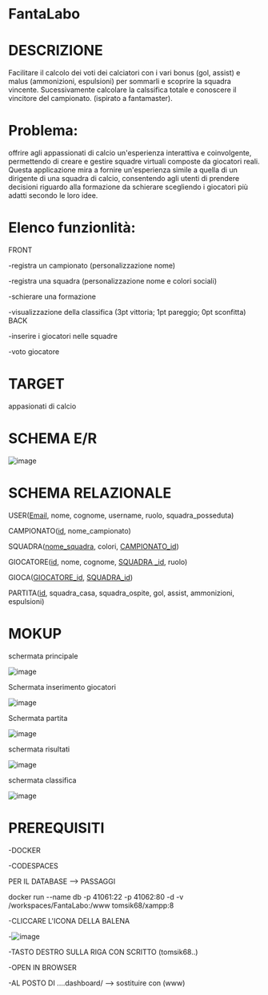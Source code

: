 # FantaLabo
# DESCRIZIONE 
Facilitare il calcolo dei voti dei calciatori con i vari bonus (gol, assist) e malus (ammonizioni, espulsioni) per sommarli e scoprire la squadra vincente. Sucessivamente calcolare la calssifica totale e conoscere il vincitore del campionato.  (ispirato a fantamaster).
# Problema:  
offrire agli appassionati di calcio un'esperienza interattiva e coinvolgente, permettendo di creare e gestire squadre virtuali composte da giocatori reali. Questa applicazione mira a fornire un'esperienza simile a quella di un dirigente di una squadra di calcio, consentendo agli utenti di prendere decisioni riguardo alla formazione da schierare scegliendo i giocatori più adatti secondo le loro idee.
# Elenco funzionlità:  
FRONT

-registra un campionato (personalizzazione nome) 

-registra una squadra (personalizzazione nome e colori sociali) 

-schierare una formazione

-visualizzazione della classifica (3pt vittoria; 1pt pareggio; 0pt sconfitta)  
BACK

-inserire i giocatori nelle squadre

-voto giocatore

# TARGET
appasionati di calcio
# SCHEMA E/R
![image](https://github.com/SamueleLabollita/FantaLabo/assets/101709291/79138a98-ad7c-4736-a2a0-c12fc9d2dde3)


# SCHEMA RELAZIONALE
USER(<ins>Email</ins>, nome, cognome, username, ruolo, squadra_posseduta)

CAMPIONATO(<ins>id</ins>, nome_campionato)

SQUADRA(<ins>nome_squadra</ins>, colori, <ins>CAMPIONATO_id</ins>)

GIOCATORE(<ins>id</ins>, nome, cognome, <ins>SQUADRA _id</ins>, ruolo)

GIOCA(<ins>GIOCATORE_id</ins>, <ins>SQUADRA_id</ins>)

PARTITA(<ins>id</ins>, squadra_casa, squadra_ospite, gol, assist, ammonizioni, espulsioni)


# MOKUP
schermata principale

![image](https://github.com/SamueleLabollita/FantaLabo/assets/101709291/99130e94-0e9b-4d41-8633-e6ffac0cec5f)

Schermata inserimento giocatori

![image](https://github.com/SamueleLabollita/FantaLabo/assets/101709291/0cb1fe5d-6ac2-4418-a4c4-90d985c32e24)

Schermata partita

![image](https://github.com/SamueleLabollita/FantaLabo/assets/101709291/5baf6509-ff00-42c0-a8ba-5a846f2c266f)

schermata risultati

![image](https://github.com/SamueleLabollita/FantaLabo/assets/101709291/35f127c4-3878-4c75-bc10-6877032b97cc)

schermata classifica

![image](https://github.com/SamueleLabollita/FantaLabo/assets/101709291/62d6b637-6782-4d46-8b20-6b8fe6f903bb)

# PREREQUISITI

-DOCKER 

-CODESPACES

PER IL DATABASE --> PASSAGGI

docker run --name db -p 41061:22 -p 41062:80 -d -v /workspaces/FantaLabo:/www tomsik68/xampp:8

-CLICCARE L'ICONA DELLA BALENA

-![image](https://github.com/SamueleLabollita/FantaLabo/assets/101709291/7320d59e-d019-4d62-b5ed-c3134e1d2810)

-TASTO DESTRO SULLA RIGA CON SCRITTO (tomsik68..)

-OPEN IN BROWSER

-AL POSTO DI ....dashboard/ --> sostituire con (www)


